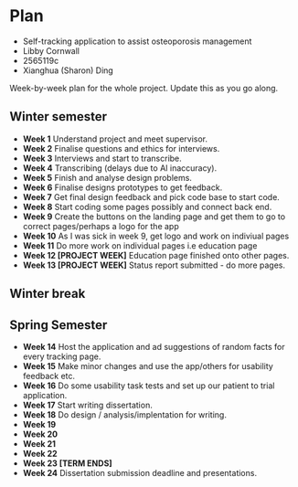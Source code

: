 # Plan

* Self-tracking application to assist osteoporosis management
* Libby Cornwall
* 2565119c
* Xianghua (Sharon) Ding

Week-by-week plan for the whole project. Update this as you go along.

## Winter semester

* **Week 1** Understand project and meet supervisor.
* **Week 2** Finalise questions and ethics for interviews.
* **Week 3** Interviews and start to transcribe.
* **Week 4** Transcribing (delays due to AI inaccuracy).
* **Week 5** Finish and analyse design problems. 
* **Week 6** Finalise designs prototypes to get feedback. 
* **Week 7** Get final design feedback and pick code base to start code.
* **Week 8** Start coding some pages possibly and connect back end.
* **Week 9** Create the buttons on the landing page and get them to go to correct pages/perhaps a logo for the app
* **Week 10** As I was sick in week 9, get logo and work on indiviual pages 
* **Week 11** Do more work on individual pages i.e education page
* **Week 12 [PROJECT WEEK]** Education page finished onto other pages.
* **Week 13 [PROJECT WEEK]** Status report submitted - do more pages.

## Winter break

## Spring Semester

* **Week 14** Host the application and ad suggestions of random facts for every tracking page. 
* **Week 15** Make minor changes and use the app/others for usability feedback etc.
* **Week 16** Do some usability task tests and set up our patient to trial application.
* **Week 17** Start writing dissertation.
* **Week 18** Do design / analysis/implentation for writing.
* **Week 19**
* **Week 20**
* **Week 21**
* **Week 22**
* **Week 23 [TERM ENDS]**
* **Week 24** Dissertation submission deadline and presentations.

